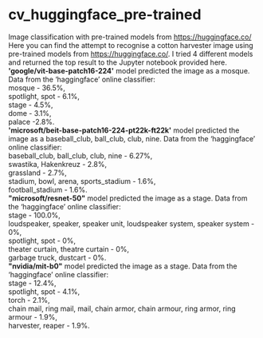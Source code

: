 # cv_huggingface_pre-trained
Image classification with pre-trained models from https://huggingface.co/
Here you can find the attempt to recognise a cotton harvester image using pre-trained models from https://huggingface.co/.
I tried 4 different models and returned the top result to the Jupyter notebook provided here.<br>
**'google/vit-base-patch16-224'** model predicted the image as a mosque. Data from the ‘haggingface’ online classifier:<br /> mosque - 36.5%, <br />spotlight, spot - 6.1%,<br /> stage - 4.5%,<br /> dome - 3.1%, <br />palace -2.8%.<br />
**'microsoft/beit-base-patch16-224-pt22k-ft22k'** model predicted the image as a baseball_club, ball_club, club, nine.  Data from the ‘haggingface’ online classifier: <br />baseball_club, ball_club, club, nine - 6.27%,<br /> swastika, Hakenkreuz - 2.8%, <br />grassland - 2.7%,<br /> stadium, bowl, arena, sports_stadium - 1.6%, <br />football_stadium - 1.6%.<br />
**"microsoft/resnet-50"** model predicted the image as a stage. Data from the ‘haggingface’ online classifier:<br />stage - 100.0%, <br />loudspeaker, speaker, speaker unit, loudspeaker system, speaker system - 0%,<br /> spotlight, spot - 0%,<br />theater curtain, theatre curtain - 0%, <br />garbage truck, dustcart - 0%.<br />
**"nvidia/mit-b0"** model predicted the image as a stage. Data from the ‘haggingface’ online classifier:<br /> stage - 12.4%, <br />spotlight, spot - 4.1%,<br /> torch - 2.1%,<br /> chain mail, ring mail, mail, chain armor, chain armour, ring armor, ring armour - 1.9%, <br />harvester, reaper - 1.9%.<br />
